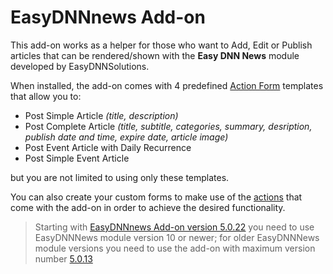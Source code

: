 # EasyDNNnews Add-on

This add-on works as a helper for those who want to Add, Edit or Publish articles that can be rendered/shown with the **Easy DNN News** module developed by EasyDNNSolutions.

When installed, the add-on comes with 4 predefined [Action Form](https://www.dnnsharp.com/dnn/modules/action-form-builder) templates that allow you to:
* Post Simple Article _(title, description)_
* Post Complete Article _(title, subtitle, categories, summary, desription, publish date and time, expire date, article image)_
* Post Event Article with Daily Recurrence
* Post Simple Event Article

but you are not limited to using only these templates.

You can also create your custom forms to make use of the [actions](easydnnnews-actions.html) that come with the add-on in order to achieve the desired functionality.

> Starting with [EasyDNNnews Add-on version 5.0.22](http://www.dnnsharp.com/download?p=EASYDNN&v=05.00.22) you need to use EasyDNNNews module version 10 or newer; for older EasyDNNNews module versions you need to use the add-on with maximum version number [5.0.13](http://www.dnnsharp.com/download?p=EASYDNN&v=05.00.13)